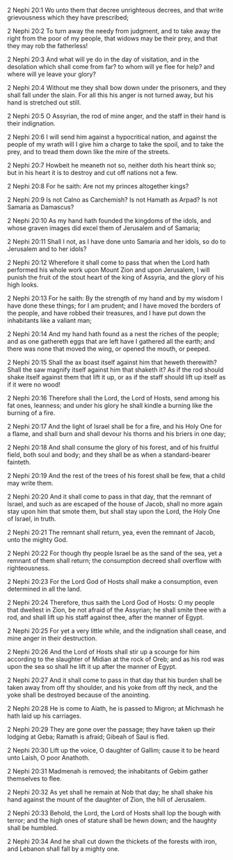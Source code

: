 2 Nephi 20:1 Wo unto them that decree unrighteous decrees, and that
write grievousness which they have prescribed;

2 Nephi 20:2 To turn away the needy from judgment, and to take away the
right from the poor of my people, that widows may be their prey, and
that they may rob the fatherless!

2 Nephi 20:3 And what will ye do in the day of visitation, and in the
desolation which shall come from far? to whom will ye flee for help? and
where will ye leave your glory?

2 Nephi 20:4 Without me they shall bow down under the prisoners, and
they shall fall under the slain. For all this his anger is not turned
away, but his hand is stretched out still.

2 Nephi 20:5 O Assyrian, the rod of mine anger, and the staff in their
hand is their indignation.

2 Nephi 20:6 I will send him against a hypocritical nation, and against
the people of my wrath will I give him a charge to take the spoil, and
to take the prey, and to tread them down like the mire of the streets.

2 Nephi 20:7 Howbeit he meaneth not so, neither doth his heart think so;
but in his heart it is to destroy and cut off nations not a few.

2 Nephi 20:8 For he saith: Are not my princes altogether kings?

2 Nephi 20:9 Is not Calno as Carchemish? Is not Hamath as Arpad? Is not
Samaria as Damascus?

2 Nephi 20:10 As my hand hath founded the kingdoms of the idols, and
whose graven images did excel them of Jerusalem and of Samaria;

2 Nephi 20:11 Shall I not, as I have done unto Samaria and her idols, so
do to Jerusalem and to her idols?

2 Nephi 20:12 Wherefore it shall come to pass that when the Lord hath
performed his whole work upon Mount Zion and upon Jerusalem, I will
punish the fruit of the stout heart of the king of Assyria, and the
glory of his high looks.

2 Nephi 20:13 For he saith: By the strength of my hand and by my wisdom
I have done these things; for I am prudent; and I have moved the borders
of the people, and have robbed their treasures, and I have put down the
inhabitants like a valiant man;

2 Nephi 20:14 And my hand hath found as a nest the riches of the people;
and as one gathereth eggs that are left have I gathered all the earth;
and there was none that moved the wing, or opened the mouth, or peeped.

2 Nephi 20:15 Shall the ax boast itself against him that heweth
therewith? Shall the saw magnify itself against him that shaketh it? As
if the rod should shake itself against them that lift it up, or as if
the staff should lift up itself as if it were no wood!

2 Nephi 20:16 Therefore shall the Lord, the Lord of Hosts, send among
his fat ones, leanness; and under his glory he shall kindle a burning
like the burning of a fire.

2 Nephi 20:17 And the light of Israel shall be for a fire, and his Holy
One for a flame, and shall burn and shall devour his thorns and his
briers in one day;

2 Nephi 20:18 And shall consume the glory of his forest, and of his
fruitful field, both soul and body; and they shall be as when a
standard-bearer fainteth.

2 Nephi 20:19 And the rest of the trees of his forest shall be few, that
a child may write them.

2 Nephi 20:20 And it shall come to pass in that day, that the remnant of
Israel, and such as are escaped of the house of Jacob, shall no more
again stay upon him that smote them, but shall stay upon the Lord, the
Holy One of Israel, in truth.

2 Nephi 20:21 The remnant shall return, yea, even the remnant of Jacob,
unto the mighty God.

2 Nephi 20:22 For though thy people Israel be as the sand of the sea,
yet a remnant of them shall return; the consumption decreed shall
overflow with righteousness.

2 Nephi 20:23 For the Lord God of Hosts shall make a consumption, even
determined in all the land.

2 Nephi 20:24 Therefore, thus saith the Lord God of Hosts: O my people
that dwellest in Zion, be not afraid of the Assyrian; he shall smite
thee with a rod, and shall lift up his staff against thee, after the
manner of Egypt.

2 Nephi 20:25 For yet a very little while, and the indignation shall
cease, and mine anger in their destruction.

2 Nephi 20:26 And the Lord of Hosts shall stir up a scourge for him
according to the slaughter of Midian at the rock of Oreb; and as his rod
was upon the sea so shall he lift it up after the manner of Egypt.

2 Nephi 20:27 And it shall come to pass in that day that his burden
shall be taken away from off thy shoulder, and his yoke from off thy
neck, and the yoke shall be destroyed because of the anointing.

2 Nephi 20:28 He is come to Aiath, he is passed to Migron; at Michmash
he hath laid up his carriages.

2 Nephi 20:29 They are gone over the passage; they have taken up their
lodging at Geba; Ramath is afraid; Gibeah of Saul is fled.

2 Nephi 20:30 Lift up the voice, O daughter of Gallim; cause it to be
heard unto Laish, O poor Anathoth.

2 Nephi 20:31 Madmenah is removed; the inhabitants of Gebim gather
themselves to flee.

2 Nephi 20:32 As yet shall he remain at Nob that day; he shall shake his
hand against the mount of the daughter of Zion, the hill of Jerusalem.

2 Nephi 20:33 Behold, the Lord, the Lord of Hosts shall lop the bough
with terror; and the high ones of stature shall be hewn down; and the
haughty shall be humbled.

2 Nephi 20:34 And he shall cut down the thickets of the forests with
iron, and Lebanon shall fall by a mighty one.
